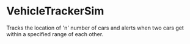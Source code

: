 # VehicleTrackerSim
Tracks the location of 'n' number of cars and alerts when two cars get within a specified range of each other.
